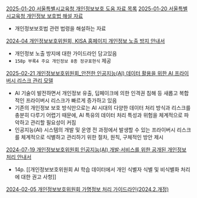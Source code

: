 


[2025-01-20 서울특별시교육청 개인정보보호 도움 자료 목록](https://www.sen.go.kr/www/education/infoprotect/infoprotect_3.jsp)
[2025-01-20 서울특별시교육청 개인정보 보호법 해설 자료](https://www.sen.go.kr/resources/www/data/infoprotect_3_03.pdf)
- 개인정보보호법 관련 법령을 해설하는 자료

[2024-04 개인정보보호위원회, KISA 홈페이지 개인정보 노출 방지 안내서](https://www.privacy.go.kr/front/bbs/bbsView.do?bbsNo=BBSMSTR_000000000049&bbscttNo=20775)
-  개인정보 노출 방지에 대한 가이드라인 담고있음
- `158p 부록4 주요 개인정보 8종 정규표현식` 제공

[2025-02-21 개인정보보호위원회_안전한 인공지능(AI) 데이터 활용을 위한 AI 프라이버시 리스크 관리 모델](https://www.pipc.go.kr/np/cop/bbs/selectBoardArticle.do?bbsId=BS217&mCode=D010030000&nttId=11014#LINK)
- AI 기술이 발전하면서 개인정보 유출, 딥페이크에 의한 인격권 침해 등 새롭고 복합적인 프라이버시 리스크가 빠르게 증가하고 있음
- 기존의 개인정보 보호 방식만으로는 AI 시대의 다양한 데이터 처리 방식과 리스크를 충분히 다루기 어렵기 때문에, AI 특유의 데이터 처리 특성과 위험을 체계적으로 파악하고 관리할 필요성이 커짐
- 인공지능(AI) 시스템의 개발 및 운영 전 과정에서 발생할 수 있는 프라이버시 리스크를 체계적으로 식별하고 관리하기 위한 절차, 원칙, 구체적인 방안 제시


[2024-07-19 개인정보보호위원회 인공지능(AI) 개발·서비스를 위한 공개된 개인정보 처리 안내서](https://www.pipc.go.kr/np/cop/bbs/selectBoardArticle.do?bbsId=BS217&mCode=D010030000&nttId=10375#LINK)
- 14p. [[개인정보보호위원회 AI 학습 데이터에서 개인 식별자 식별 및 비식별화 처리에 대한 권고 사항]]


[2024-02-05 개인정보보호위원회 가명정보 처리 가이드라인(2024.2.개정)](https://www.pipc.go.kr/np/cop/bbs/selectBoardArticle.do?bbsId=BS217&mCode=D010030000&nttId=9900)

